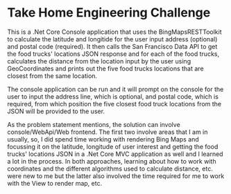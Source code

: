 # Take Home Engineering Challenge

This is a .Net Core Console application that uses the BingMapsRESTToolkit to calculate the latitude and longitide for the user input address (optional) and postal code (required). It then calls the San Francisco Data API to get the food trucks' locations JSON response and for each of the food trucks, calculates the distance from the location input by the user using GeoCoordinates and prints out the five food trucks locations that are closest from the same location.

The console application can be run and it will prompt on the console for the user to input the address line, which is optional, and postal code, which is required, from which position the five closest food truck locations from the JSON will be provided to the user.

As the problem statement mentions, the solution can involve console/WebApi/Web frontend. The first two involve areas that I am in usually, so, I did spend time working with rendering Bing Maps and focussing it on the latitude, longitude of user interest and getting the food trucks' locations JSON in a .Net Core MVC application as well and I learned a lot in the process. In both approaches, learning about how to work with coordinates and the different algorithms used to calculate distance, etc. were new to me but the latter also involved the time required for me to work with the View to render map, etc.
